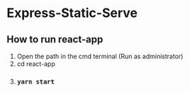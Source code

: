 # Express-Static-Serve
## How to run react-app
1. Open the path in the cmd terminal (Run as administrator)
2. cd react-app
3. ### `yarn start`
